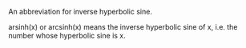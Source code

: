 An abbreviation for inverse hyperbolic sine.

arsinh(x) or arcsinh(x) means the inverse hyperbolic sine of x, i.e. the
number whose hyperbolic sine is x.
